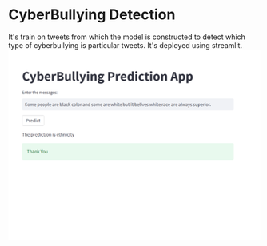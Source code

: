 # CyberBullying Detection
It's train on tweets from which the model is constructed to detect which type of cyberbullying is particular tweets. It's deployed using streamlit.<br>
![Deployment](https://github.com/aaarif796/CyberBullying-Detection/blob/main/screenshot.png)
 
